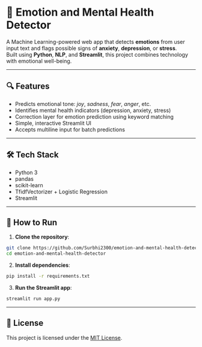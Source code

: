 # 🧠 Emotion and Mental Health Detector

A Machine Learning-powered web app that detects **emotions** from user input text and flags possible signs of **anxiety**, **depression**, or **stress**.  
Built using **Python**, **NLP**, and **Streamlit**, this project combines technology with emotional well-being.

---

## 🔍 Features

- Predicts emotional tone: *joy*, *sadness*, *fear*, *anger*, etc.
- Identifies mental health indicators (depression, anxiety, stress)
- Correction layer for emotion prediction using keyword matching
- Simple, interactive Streamlit UI
- Accepts multiline input for batch predictions
---
## 🛠️ Tech Stack

- Python 3
- pandas
- scikit-learn
- TfidfVectorizer + Logistic Regression
- Streamlit

---
## 🚀 How to Run

1. **Clone the repository**:
```bash
git clone https://github.com/Surbhi2300/emotion-and-mental-health-detector.git
cd emotion-and-mental-health-detector
```
2. **Install dependencies**:
```bash
pip install -r requirements.txt
```
3. **Run the Streamlit app**:
```bash
streamlit run app.py
```
---
## 📝 License

This project is licensed under the [MIT License](LICENSE).
